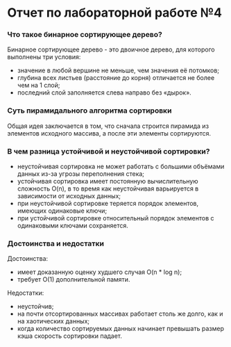 # Отчет по лабораторной работе №4

### Что такое бинарное сортирующее дерево?

Бинарное сортирующее дерево - это двоичное дерево, для которого выполнены три условия:

- значение в любой вершине не меньше, чем значения её потомков;
- глубина всех листьев (расстояние до корня) отличается не более чем на 1 слой;
- последний слой заполняется слева направо без «дырок».

### Суть пирамидального алгоритма сортировки

Общая идея заключается в том, что сначала строится пирамида из элементов исходного массива, а после эти элементы сортируются.

### В чем разница устойчивой и неустойчивой сортировки?

- неустойчивая сортировка не может работать с большими объёмами данных из-за угрозы переполнения стека;
- устойчивая сортировка имеет постоянную вычислительную сложность O(n), в то время как неустойчивая варьируется в зависимости от исходных данных;
- при неустойчивой сортировке теряется порядок элементов, имеющих одинаковые ключи;
- при устойчивой сортировке относительный порядок элементов с одинаковыми ключами сохраняется. 

### Достоинства и недостатки

Достоинства:

- имеет доказанную оценку худшего случая O(n * log n);
- требует O(1) дополнительной памяти.

Недостатки:

- неустойчив;
- на почти отсортированных массивах работает столь же долго, как и на хаотических данных;
- ко­гда ко­ли­че­ство сор­ти­руе­мых дан­ных на­чи­на­ет пре­вы­шать раз­мер кэ­ша ско­рость сор­ти­ров­ки па­да­ет.